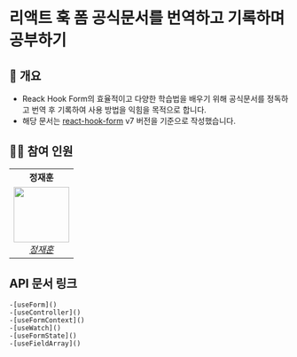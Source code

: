# 리액트 훅 폼 공식문서를 번역하고 기록하며 공부하기

## 👀 개요

- Reack Hook Form의 효율적이고 다양한 학습법을 배우기 위해 공식문서를 정독하고 번역 후 기록하여 사용 방법을 익힘을 목적으로 합니다.
- 해당 문서는 [react-hook-form](https://react-hook-form.com/docs) v7 버전을 기준으로 작성했습니다.

## 👨‍👦 참여 인원

<table>
    <tr align="center">
        <td><B>정재훈<B></td>
    </tr>
    <tr align="center">
        <td>
            <img src="https://github.com/pleasemrlostman.png?size=100" width="100">
            <br>
            <a href="https://github.com/pleasemrlostman"><I>정재훈</I></a>
        </td>
    </tr>
</table>

## API 문서 링크

    -[useForm]()
    -[useController]()
    -[useFormContext]()
    -[useWatch]()
    -[useFormState]()
    -[useFieldArray]()
